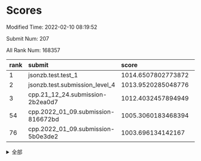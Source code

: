 # Scores

Modified Time: 2022-02-10 08:19:52

Submit Num: 207

All Rank Num: 168357

| rank |               submit               |       score        |       sigma        | pk_num |
| :--- | :--------------------------------- | :----------------- | :----------------- | :----- |
| 1    | jsonzb.test.test_1                 | 1014.6507802773872 | 0.8487434939092433 | 3253   |
| 2    | jsonzb.test.submission_level_4     | 1013.9520285048776 | 0.8067762676321046 | 3252   |
| 3    | cpp.21_12_24.submission-2b2ea0d7   | 1012.4032457894949 | 0.7999503558277965 | 3253   |
| 54   | cpp.2022_01_09.submission-816672bd | 1005.3060183468394 | 0.7332308058145446 | 3253   |
| 76   | cpp.2022_01_09.submission-5b0e3de2 | 1003.696134142167  | 0.7143430735099451 | 3253   |


<details>
<summary>全部</summary>

| rank |                 submit                 |       score        |       sigma        | pk_num |
| :--- | :------------------------------------- | :----------------- | :----------------- | :----- |
| 1    | jsonzb.test.test_1                     | 1014.6507802773872 | 0.8487434939092433 | 3253   |
| 2    | jsonzb.test.submission_level_4         | 1013.9520285048776 | 0.8067762676321046 | 3252   |
| 3    | cpp.21_12_24.submission-2b2ea0d7       | 1012.4032457894949 | 0.7999503558277965 | 3253   |
| 4    | gobigger.level_3.submission_level_3_8  | 1012.2882160478896 | 0.7733130014863688 | 3252   |
| 5    | gobigger.level_3.submission_level_3_34 | 1011.2356608691936 | 0.7992679113714786 | 3255   |
| 6    | gobigger.level_3.submission_level_3_36 | 1010.9865068602911 | 0.7668376812217653 | 3258   |
| 7    | gobigger.level_3.submission_level_3_46 | 1010.9329691822362 | 0.7536028084683551 | 3254   |
| 8    | gobigger.level_3.submission_level_3_10 | 1010.7800388029646 | 0.776070469679189  | 3253   |
| 9    | gobigger.level_3.submission_level_3_7  | 1010.5883193292661 | 0.7707923256251767 | 3257   |
| 10   | gobigger.level_3.submission_level_3_12 | 1010.5573351840426 | 0.7713768692099542 | 3251   |
| 11   | gobigger.level_3.submission_level_3_22 | 1010.4970503520998 | 0.7629080189290075 | 3253   |
| 12   | gobigger.level_3.submission_level_3_42 | 1010.4704062575452 | 0.75617729834467   | 3255   |
| 13   | gobigger.level_3.submission_level_3_23 | 1010.4585276445256 | 0.7637813271433048 | 3256   |
| 14   | gobigger.level_3.submission_level_3_31 | 1010.3779164007874 | 0.7526411040373907 | 3258   |
| 15   | gobigger.level_3.submission_level_3_49 | 1010.3262110140112 | 0.7612595698781937 | 3259   |
| 16   | gobigger.level_3.submission_level_3_19 | 1010.2926780333125 | 0.7589720438641406 | 3249   |
| 17   | gobigger.level_3.submission_level_3_30 | 1010.279761443864  | 0.7624776932775132 | 3256   |
| 18   | gobigger.level_3.submission_level_3_0  | 1010.2387680373575 | 0.7666780049195532 | 3255   |
| 19   | gobigger.level_3.submission_level_3_35 | 1010.2027184776706 | 0.7450596862841291 | 3251   |
| 20   | gobigger.level_3.submission_level_3_39 | 1010.2015979487686 | 0.7386504381005787 | 3256   |
| 21   | gobigger.level_3.submission_level_3_18 | 1010.1998132649973 | 0.7501514003759433 | 3251   |
| 22   | gobigger.level_3.submission_level_3_9  | 1010.1868282301898 | 0.7703884746503665 | 3248   |
| 23   | gobigger.level_3.submission_level_3_26 | 1010.1651273847297 | 0.7735214807677162 | 3253   |
| 24   | gobigger.level_3.submission_level_3_48 | 1010.1553435819195 | 0.7674110591154821 | 3251   |
| 25   | gobigger.level_3.submission_level_3_20 | 1010.0933455628144 | 0.7620639348414926 | 3251   |
| 26   | gobigger.level_3.submission_level_3_41 | 1010.0703811003343 | 0.7489250680465552 | 3256   |
| 27   | gobigger.level_3.submission_level_3_17 | 1010.0468419434516 | 0.7620285878192721 | 3254   |
| 28   | gobigger.level_3.submission_level_3_24 | 1009.9545691803883 | 0.7545338113149197 | 3256   |
| 29   | gobigger.level_3.submission_level_3_27 | 1009.8020406088431 | 0.7582557715565398 | 3254   |
| 30   | gobigger.level_3.submission_level_3_13 | 1009.7911287919013 | 0.7580042235856957 | 3257   |
| 31   | gobigger.level_3.submission_level_3_2  | 1009.787122730568  | 0.7556208231769274 | 3246   |
| 32   | gobigger.level_3.submission_level_3_45 | 1009.7375893467972 | 0.7562807164806588 | 3252   |
| 33   | gobigger.level_3.submission_level_3_4  | 1009.6835587258637 | 0.7523943745747266 | 3254   |
| 34   | gobigger.level_3.submission_level_3_1  | 1009.6332684994854 | 0.7644801571877735 | 3255   |
| 35   | gobigger.level_3.submission_level_3_29 | 1009.5820118223234 | 0.7357976388939856 | 3258   |
| 36   | gobigger.level_3.submission_level_3_32 | 1009.5587331098702 | 0.7586512226065977 | 3255   |
| 37   | gobigger.level_3.submission_level_3_40 | 1009.5389642039179 | 0.7424775032481028 | 3253   |
| 38   | gobigger.level_3.submission_level_3_43 | 1009.4935854429672 | 0.750466093100976  | 3255   |
| 39   | gobigger.level_3.submission_level_3_15 | 1009.4232548305478 | 0.7457141312857255 | 3257   |
| 40   | gobigger.level_3.submission_level_3_3  | 1009.358818283808  | 0.74397578941798   | 3248   |
| 41   | gobigger.level_3.submission_level_3_38 | 1009.3491980646904 | 0.7410098352543487 | 3256   |
| 42   | gobigger.level_3.submission_level_3_44 | 1009.3375623731267 | 0.747669149574605  | 3253   |
| 43   | gobigger.level_3.submission_level_3_5  | 1009.281302062858  | 0.7798810352916565 | 3251   |
| 44   | gobigger.level_3.submission_level_3_25 | 1009.2802480581477 | 0.7518361516066401 | 3253   |
| 45   | gobigger.level_3.submission_level_3_28 | 1009.1331036695084 | 0.7333776980053073 | 3254   |
| 46   | gobigger.level_3.submission_level_3_11 | 1009.06512668409   | 0.7432563503181594 | 3255   |
| 47   | gobigger.level_3.submission_level_3_6  | 1008.9836539833238 | 0.7337734918128209 | 3253   |
| 48   | gobigger.level_3.submission_level_3_37 | 1008.7814697459665 | 0.7470503469792019 | 3255   |
| 49   | gobigger.level_3.submission_level_3_33 | 1008.7737277494849 | 0.7425000692875817 | 3255   |
| 50   | gobigger.level_3.submission_level_3_16 | 1008.6887371684168 | 0.7406497261567238 | 3252   |
| 51   | gobigger.level_3.submission_level_3_47 | 1008.6801359954696 | 0.7248773395402687 | 3251   |
| 52   | gobigger.level_3.submission_level_3_21 | 1008.578892661494  | 0.7477399778883052 | 3253   |
| 53   | gobigger.level_3.submission_level_3_14 | 1008.3641963767652 | 0.7436958197667105 | 3253   |
| 54   | cpp.2022_01_09.submission-816672bd     | 1005.3060183468394 | 0.7332308058145446 | 3253   |
| 55   | gobigger.level_1.submission_level_1_41 | 1005.09232958657   | 0.7324658287646456 | 3256   |
| 56   | gobigger.level_1.submission_level_1_49 | 1004.7141658788016 | 0.7162322569881157 | 3251   |
| 57   | gobigger.level_1.submission_level_1_28 | 1004.5888584873285 | 0.7286716690726568 | 3260   |
| 58   | gobigger.level_1.submission_level_1_21 | 1004.534746961648  | 0.7155305220091545 | 3252   |
| 59   | gobigger.level_1.submission_level_1_10 | 1004.4059040891129 | 0.7213668135020691 | 3256   |
| 60   | gobigger.level_1.submission_level_1_33 | 1004.2763572739572 | 0.7043614752128764 | 3259   |
| 61   | gobigger.level_1.submission_level_1_16 | 1004.2683694459846 | 0.7052487503838817 | 3254   |
| 62   | gobigger.level_1.submission_level_1_4  | 1004.2234567407501 | 0.7102137920144984 | 3251   |
| 63   | gobigger.level_1.submission_level_1_19 | 1004.1952564642287 | 0.7332831759504077 | 3251   |
| 64   | gobigger.level_1.submission_level_1_39 | 1004.1662845180738 | 0.724375561863063  | 3250   |
| 65   | gobigger.level_1.submission_level_1_18 | 1004.1313916390739 | 0.7184606949033481 | 3250   |
| 66   | gobigger.level_1.submission_level_1_31 | 1004.1150471353354 | 0.7308242749032932 | 3251   |
| 67   | gobigger.level_1.submission_level_1_1  | 1004.1097677585541 | 0.7159065020532647 | 3250   |
| 68   | gobigger.level_1.submission_level_1_12 | 1004.0311934323367 | 0.7218505051130012 | 3257   |
| 69   | gobigger.level_1.submission_level_1_48 | 1003.952358164384  | 0.7141186510407712 | 3253   |
| 70   | gobigger.level_1.submission_level_1_23 | 1003.9205619303057 | 0.7243176574827884 | 3257   |
| 71   | gobigger.level_1.submission_level_1_26 | 1003.8921863529741 | 0.7112100540376421 | 3252   |
| 72   | gobigger.level_1.submission_level_1_6  | 1003.8808546021435 | 0.7257077398111526 | 3255   |
| 73   | gobigger.level_1.submission_level_1_2  | 1003.8286656382307 | 0.7135376315366604 | 3252   |
| 74   | gobigger.level_1.submission_level_1_14 | 1003.8284706751987 | 0.7127726547242296 | 3254   |
| 75   | gobigger.level_1.submission_level_1_42 | 1003.8112916236527 | 0.7213970436156409 | 3258   |
| 76   | cpp.2022_01_09.submission-5b0e3de2     | 1003.696134142167  | 0.7143430735099451 | 3253   |
| 77   | gobigger.level_1.submission_level_1_20 | 1003.6421381599513 | 0.7207984815232658 | 3251   |
| 78   | gobigger.level_1.submission_level_1_35 | 1003.5978075644524 | 0.7234143472305303 | 3257   |
| 79   | gobigger.level_1.submission_level_1_11 | 1003.5502231622077 | 0.7075038105115299 | 3251   |
| 80   | gobigger.level_1.submission_level_1_44 | 1003.3396325390532 | 0.7138047706494469 | 3252   |
| 81   | gobigger.level_1.submission_level_1_13 | 1003.3300179473156 | 0.7113256563422394 | 3252   |
| 82   | gobigger.level_1.submission_level_1_29 | 1003.3150937314316 | 0.7219321372418211 | 3252   |
| 83   | gobigger.level_1.submission_level_1_32 | 1003.2969462471262 | 0.725745810267371  | 3254   |
| 84   | gobigger.level_1.submission_level_1_30 | 1003.2681183277043 | 0.7084299242270834 | 3257   |
| 85   | gobigger.level_1.submission_level_1_27 | 1003.264748573953  | 0.7337818240331916 | 3256   |
| 86   | gobigger.level_1.submission_level_1_17 | 1003.2043500787992 | 0.7183852005311522 | 3254   |
| 87   | gobigger.level_1.submission_level_1_38 | 1003.1799137929181 | 0.7138504710610546 | 3248   |
| 88   | gobigger.level_1.submission_level_1_7  | 1003.1524482619064 | 0.7038821723186434 | 3254   |
| 89   | gobigger.level_1.submission_level_1_8  | 1003.121488727005  | 0.7137585360184914 | 3254   |
| 90   | gobigger.level_1.submission_level_1_34 | 1002.9626473467468 | 0.7132153243078175 | 3254   |
| 91   | gobigger.level_1.submission_level_1_5  | 1002.9359958626723 | 0.7213331052664195 | 3251   |
| 92   | gobigger.level_1.submission_level_1_0  | 1002.9219506619323 | 0.696552908753669  | 3254   |
| 93   | gobigger.level_1.submission_level_1_37 | 1002.9186756627204 | 0.7024408016403842 | 3256   |
| 94   | gobigger.level_1.submission_level_1_43 | 1002.8937059961755 | 0.7158445985697227 | 3255   |
| 95   | gobigger.level_1.submission_level_1_9  | 1002.8373232377144 | 0.720556744715684  | 3256   |
| 96   | gobigger.level_1.submission_level_1_24 | 1002.6918523099466 | 0.7241800361130417 | 3251   |
| 97   | gobigger.level_1.submission_level_1_3  | 1002.6807339295741 | 0.7139587697380302 | 3255   |
| 98   | gobigger.level_1.submission_level_1_15 | 1002.5774040954375 | 0.7178432264919419 | 3249   |
| 99   | gobigger.level_1.submission_level_1_40 | 1002.5378808007687 | 0.7246980211413598 | 3255   |
| 100  | gobigger.level_1.submission_level_1_22 | 1002.5204239599384 | 0.7074349928019489 | 3254   |
| 101  | gobigger.level_1.submission_level_1_36 | 1002.4582146848268 | 0.7209146440352596 | 3254   |
| 102  | gobigger.level_1.submission_level_1_45 | 1002.4137565237972 | 0.7032023360638443 | 3251   |
| 103  | gobigger.level_1.submission_level_1_46 | 1002.3943645336136 | 0.7197890272031285 | 3251   |
| 104  | gobigger.level_1.submission_level_1_25 | 1002.0331554253348 | 0.7142802848112145 | 3253   |
| 105  | gobigger.level_1.submission_level_1_47 | 1000.9579964415135 | 0.7100608608735184 | 3256   |
| 106  | gobigger.random.submission_random_39   | 996.945442202236   | 0.7005147139133004 | 3251   |
| 107  | gobigger.random.submission_random_42   | 996.9087352711575  | 0.7087855267619871 | 3251   |
| 108  | gobigger.random.submission_random_27   | 996.8274355118019  | 0.7032054277150241 | 3251   |
| 109  | gobigger.random.submission_random_16   | 996.8027729292552  | 0.7033517223779098 | 3247   |
| 110  | gobigger.random.submission_random_26   | 996.6660748224646  | 0.7222473824564718 | 3254   |
| 111  | gobigger.random.submission_random_28   | 996.572259396615   | 0.7088386347820188 | 3251   |
| 112  | gobigger.random.submission_random_32   | 996.5246281251596  | 0.7028820491270154 | 3250   |
| 113  | gobigger.random.submission_random_23   | 996.5239527126154  | 0.7167204404871375 | 3252   |
| 114  | gobigger.random.submission_random_7    | 996.3960983563449  | 0.7140343984637132 | 3250   |
| 115  | gobigger.random.submission_random_2    | 996.2688058496207  | 0.7153709395053538 | 3255   |
| 116  | gobigger.random.submission_random_14   | 996.2618314407141  | 0.714149901548798  | 3256   |
| 117  | gobigger.random.submission_random_46   | 996.2486951564969  | 0.714294438820976  | 3255   |
| 118  | gobigger.random.submission_random_33   | 996.2298730281731  | 0.7163202422448314 | 3250   |
| 119  | gobigger.random.submission_random_24   | 996.1945507434091  | 0.707453825677516  | 3253   |
| 120  | gobigger.random.submission_random_37   | 996.1298944373274  | 0.7056605247342529 | 3252   |
| 121  | gobigger.random.submission_random_31   | 996.1025520103059  | 0.7093426866016447 | 3256   |
| 122  | gobigger.random.submission_random_0    | 995.9771609496578  | 0.7225263744855269 | 3254   |
| 123  | gobigger.random.submission_random_8    | 995.9182338723623  | 0.706743061773243  | 3251   |
| 124  | gobigger.random.submission_random_12   | 995.9058291131201  | 0.7258747019778414 | 3248   |
| 125  | gobigger.random.submission_random_30   | 995.8788472201928  | 0.7118838620212483 | 3254   |
| 126  | gobigger.random.submission_random_21   | 995.8759087087507  | 0.7052618608548995 | 3256   |
| 127  | gobigger.random.submission_random_20   | 995.8029641202457  | 0.7273606254822665 | 3250   |
| 128  | gobigger.random.submission_random_19   | 995.7788735762089  | 0.7147612769154141 | 3258   |
| 129  | gobigger.random.submission_random_17   | 995.7635263505778  | 0.7062188983182478 | 3254   |
| 130  | gobigger.random.submission_random_41   | 995.7372001720925  | 0.7078578482712424 | 3257   |
| 131  | gobigger.random.submission_random_43   | 995.706508589503   | 0.7096531526526211 | 3253   |
| 132  | gobigger.random.submission_random_6    | 995.6605297015759  | 0.7046613461623498 | 3257   |
| 133  | gobigger.random.submission_random_45   | 995.6124642281931  | 0.706307461125076  | 3251   |
| 134  | gobigger.random.submission_random_11   | 995.5940746944954  | 0.7143306337983951 | 3254   |
| 135  | gobigger.random.submission_random_4    | 995.587052615415   | 0.7104515538227127 | 3254   |
| 136  | gobigger.random.submission_random_22   | 995.5837989249922  | 0.7178218557553561 | 3252   |
| 137  | gobigger.random.submission_random_9    | 995.5784339389465  | 0.7110068527897592 | 3258   |
| 138  | gobigger.random.submission_random_29   | 995.5588534424171  | 0.7136818661691768 | 3251   |
| 139  | gobigger.random.submission_random_1    | 995.5322977991883  | 0.7199765543719335 | 3255   |
| 140  | gobigger.random.submission_random_35   | 995.4739713357587  | 0.7044784391189512 | 3251   |
| 141  | gobigger.random.submission_random_36   | 995.4636454816458  | 0.6967855984476032 | 3256   |
| 142  | gobigger.random.submission_random_34   | 995.4547164351375  | 0.7028228947800651 | 3255   |
| 143  | gobigger.random.submission_random_44   | 995.4412718885762  | 0.71271371893634   | 3249   |
| 144  | gobigger.random.submission_random_48   | 995.4003115958258  | 0.7206260188074595 | 3248   |
| 145  | gobigger.random.submission_random_18   | 995.3785447680492  | 0.7280470790051425 | 3253   |
| 146  | gobigger.random.submission_random_47   | 995.2808709362902  | 0.7033903795115196 | 3250   |
| 147  | gobigger.random.submission_random_38   | 995.0700252029148  | 0.7138896606019732 | 3248   |
| 148  | gobigger.random.submission_random_40   | 995.0010233251808  | 0.7161727394015661 | 3255   |
| 149  | gobigger.random.submission_random_10   | 994.996567988858   | 0.7137043495656878 | 3252   |
| 150  | gobigger.random.submission_random_5    | 994.9149310680672  | 0.7251734581801785 | 3257   |
| 151  | gobigger.random.submission_random_3    | 994.7056720000726  | 0.7234862100524634 | 3251   |
| 152  | gobigger.random.submission_random_49   | 994.6982224484807  | 0.7064399981185193 | 3255   |
| 153  | gobigger.random.submission_random_13   | 994.6791244056229  | 0.7127841648137316 | 3259   |
| 154  | gobigger.random.submission_random_15   | 994.5784204545807  | 0.7185854166500188 | 3254   |
| 155  | gobigger.random.submission_random_25   | 994.3411458226027  | 0.7092899105808556 | 3252   |
| 156  | gobigger.level_2.submission_level_2_9  | 994.153838899291   | 0.7352883440294169 | 3256   |
| 157  | gobigger.level_2.submission_level_2_49 | 993.5459310237981  | 0.7357150165596976 | 3251   |
| 158  | gobigger.level_2.submission_level_2_40 | 993.4696720184531  | 0.7307812738530358 | 3253   |
| 159  | gobigger.level_2.submission_level_2_35 | 993.3441152696089  | 0.7268208889689807 | 3252   |
| 160  | gobigger.level_2.submission_level_2_11 | 993.1529002687113  | 0.7346431464030315 | 3254   |
| 161  | gobigger.level_2.submission_level_2_17 | 992.9137509148749  | 0.7317098932467229 | 3252   |
| 162  | gobigger.level_2.submission_level_2_48 | 992.8918002025761  | 0.737513083458666  | 3253   |
| 163  | gobigger.level_2.submission_level_2_7  | 992.8298991919769  | 0.7329153077850815 | 3251   |
| 164  | gobigger.level_2.submission_level_2_2  | 992.7825687221751  | 0.7650735884200767 | 3256   |
| 165  | gobigger.level_2.submission_level_2_38 | 992.7824354308192  | 0.7213072876465281 | 3255   |
| 166  | gobigger.level_2.submission_level_2_8  | 992.7516200089422  | 0.7383257825945269 | 3252   |
| 167  | gobigger.level_2.submission_level_2_3  | 992.7271717750297  | 0.7364893089182971 | 3253   |
| 168  | gobigger.level_2.submission_level_2_25 | 992.6809118973337  | 0.7454156052006494 | 3250   |
| 169  | gobigger.level_2.submission_level_2_0  | 992.6425572773746  | 0.7246216923665554 | 3253   |
| 170  | gobigger.level_2.submission_level_2_43 | 992.6045750074466  | 0.7398284440532867 | 3254   |
| 171  | gobigger.level_2.submission_level_2_46 | 992.5740260993389  | 0.7439996734080446 | 3252   |
| 172  | gobigger.level_2.submission_level_2_44 | 992.5448843911335  | 0.7329321393075056 | 3253   |
| 173  | gobigger.level_2.submission_level_2_10 | 992.5337651986146  | 0.7323643999181908 | 3255   |
| 174  | gobigger.level_2.submission_level_2_19 | 992.4287727780375  | 0.7417050700183488 | 3254   |
| 175  | gobigger.level_2.submission_level_2_26 | 992.4247356410846  | 0.7378942805161524 | 3258   |
| 176  | gobigger.level_2.submission_level_2_36 | 992.3643270272324  | 0.7382671769320956 | 3252   |
| 177  | gobigger.level_2.submission_level_2_14 | 992.3485665234393  | 0.7767296123633604 | 3254   |
| 178  | gobigger.level_2.submission_level_2_33 | 992.2543334637295  | 0.7371778107304373 | 3255   |
| 179  | gobigger.level_2.submission_level_2_15 | 992.2037413828366  | 0.7365942423132417 | 3247   |
| 180  | gobigger.level_2.submission_level_2_21 | 992.0760464547132  | 0.7557569498037062 | 3254   |
| 181  | gobigger.level_2.submission_level_2_37 | 992.0692064892395  | 0.7535305672905596 | 3247   |
| 182  | gobigger.level_2.submission_level_2_22 | 992.0417116221245  | 0.7447189979830504 | 3255   |
| 183  | gobigger.level_2.submission_level_2_13 | 992.0167784023766  | 0.7428085101950174 | 3256   |
| 184  | gobigger.level_2.submission_level_2_45 | 991.9113091840268  | 0.7532224814624333 | 3251   |
| 185  | gobigger.level_2.submission_level_2_6  | 991.8207240496623  | 0.7589114219745708 | 3251   |
| 186  | gobigger.level_2.submission_level_2_29 | 991.7741027528236  | 0.7373943673628751 | 3252   |
| 187  | gobigger.level_2.submission_level_2_12 | 991.6335042652034  | 0.7365896872237087 | 3254   |
| 188  | gobigger.level_2.submission_level_2_32 | 991.6041684019368  | 0.7550169075368018 | 3260   |
| 189  | gobigger.level_2.submission_level_2_39 | 991.5881832789864  | 0.7644370696710425 | 3256   |
| 190  | gobigger.level_2.submission_level_2_27 | 991.4984894819407  | 0.7623978783422384 | 3256   |
| 191  | gobigger.level_2.submission_level_2_16 | 991.4979416967382  | 0.7646068368027604 | 3254   |
| 192  | gobigger.level_2.submission_level_2_20 | 991.4758222702106  | 0.7686610605451304 | 3249   |
| 193  | gobigger.level_2.submission_level_2_31 | 991.4487324017565  | 0.7654303117427598 | 3257   |
| 194  | gobigger.level_2.submission_level_2_18 | 991.325507133645   | 0.7692251249938897 | 3251   |
| 195  | gobigger.level_2.submission_level_2_4  | 991.254646290299   | 0.7457774160245068 | 3248   |
| 196  | gobigger.level_2.submission_level_2_28 | 991.2269438828596  | 0.7375687318161096 | 3253   |
| 197  | gobigger.level_2.submission_level_2_34 | 991.0993005365807  | 0.7627695897241819 | 3252   |
| 198  | gobigger.level_2.submission_level_2_23 | 991.0635472638482  | 0.7607196995060088 | 3252   |
| 199  | gobigger.level_2.submission_level_2_30 | 991.0589871680565  | 0.740666515831313  | 3252   |
| 200  | gobigger.level_2.submission_level_2_42 | 991.046223047187   | 0.7612860995262518 | 3255   |
| 201  | gobigger.level_2.submission_level_2_5  | 990.9720896446551  | 0.7536968631379933 | 3257   |
| 202  | gobigger.level_2.submission_level_2_47 | 990.9347701535798  | 0.7551413930283097 | 3253   |
| 203  | gobigger.level_2.submission_level_2_1  | 990.9280254804744  | 0.7503128546686644 | 3254   |
| 204  | gobigger.level_2.submission_level_2_24 | 990.8135011273364  | 0.7583976778344256 | 3255   |
| 205  | gobigger.level_2.submission_level_2_41 | 990.3858576352159  | 0.7764354442866784 | 3250   |
| 206  | gobigger.none.submission_none_0        | 979.0716314222855  | 1.2012086258247052 | 3252   |
| 207  | gobigger.none.submission_none_1        | 978.7476601580726  | 1.188862611823291  | 3248   |

</details>